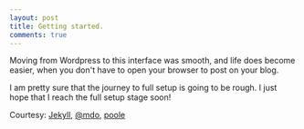 ```yaml
---
layout: post
title: Getting started.
comments: true
---
```


Moving from Wordpress to this interface was smooth, and life does become easier, when you don't have to open your browser to post on your blog.

I am pretty sure that the journey to full setup is going to be rough. I just hope that I reach the full setup stage soon!

Courtesy: [Jekyll](http://jekyllrb.com), [@mdo](http://twitter.com/mdo), [poole](http://github.com/poole)
